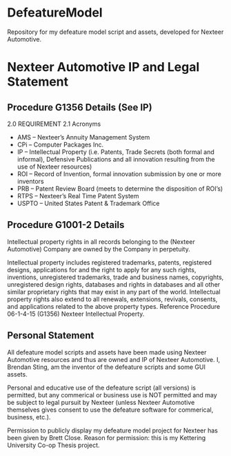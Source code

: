 # DefeatureModel
Repository for my defeature model script and assets, developed for Nexteer Automotive. 

# Nexteer Automotive IP and Legal Statement
## Procedure G1356 Details (See IP)
2.0 REQUIREMENT
2.1 Acronyms
<ul>
<li>AMS – Nexteer’s Annuity Management System</li>
<li>CPi – Computer Packages Inc.</li>
<li>IP – Intellectual Property (i.e. Patents, Trade Secrets (both formal and informal),
Defensive Publications and all innovation resulting from the use of Nexteer resources)</li>
<li>ROI – Record of Invention, formal innovation submission by one or more inventors</li>
<li>PRB – Patent Review Board (meets to determine the disposition of ROI’s)</li>
<li>RTPS – Nexteer’s Real Time Patent System</li>
<li>USPTO – United States Patent & Trademark Office</li>
</ul>

## Procedure G1001-2 Details
Intellectual property rights in all records belonging to the (Nexteer Automotive) Company are owned by the Company in
perpetuity. 

Intellectual property includes registered trademarks, patents, registered designs, applications
for and the right to apply for any such rights, inventions, unregistered trademarks, trade and business
names, copyrights, unregistered design rights, databases and rights in databases and all other similar
proprietary rights that may exist in any part of the world. Intellectual property rights also extend to all
renewals, extensions, revivals, consents, and applications related to the above property types. Reference
Procedure 06-1-4-15 (G1356) Nexteer Intellectual Property.

## Personal Statement
All defeature model scripts and assets have been made using Nexteer Automotive resources and thus are owned and IP of Nexteer Automotive. I, Brendan Sting, am the inventor of the defeature scripts and some GUI assets. 

Personal and educative use of the defeature script (all versions) is permitted, but any commerical or business use is NOT permitted and may be subject to legal pursuit by Nexteer (unless Nexteer Automotive themselves gives consent to use the defeature software for commerical, business, etc.). 

Permission to publicly display my defeature model project for Nexteer has been given by Brett Close.
Reason for permission: this is my Kettering University Co-op Thesis project.
